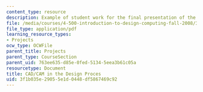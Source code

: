 ```yaml
---
content_type: resource
description: Example of student work for the final presentation of the course.
file: /media/courses/4-500-introduction-to-design-computing-fall-2008/3f1b035e29055e1d0448df5867469c92_final_9.pdf
file_type: application/pdf
learning_resource_types:
- Projects
ocw_type: OCWFile
parent_title: Projects
parent_type: CourseSection
parent_uid: 763ee635-d85e-0fed-5134-5eea3b61c05a
resourcetype: Document
title: CAD/CAM in the Design Proces
uid: 3f1b035e-2905-5e1d-0448-df5867469c92
---
```

